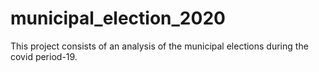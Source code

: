 # municipal_election_2020
This project consists of an analysis of the municipal elections during the covid period-19.
